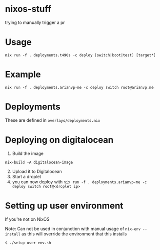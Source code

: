 # nixos-stuff
trying to manually trigger a pr
# Usage
```
nix run -f . deployments.t490s -c deploy [switch|boot|test] [target*]
```

# Example
```
nix run -f . deployments.arianvp-me -c deploy switch root@arianvp.me
```

# Deployments
These are defined in `overlays/deployments.nix`


# Deploying on digitalocean

1. Build the image
```
nix-build -A digitalocean-image
```

2. Upload it to Digitalocean
3. Start a droplet
4. you can now deploy with `nix run -f . deployments.arianvp-me -c deploy switch root@<droplet ip>`


# Setting up user environment
If you're not on NixOS

Note: Can not be used in conjunction with manual usage of `nix-env --install` as
this will override the environment that this installs

```
$ ./setup-user-env.sh
```

